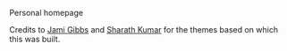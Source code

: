 Personal homepage

Credits to [Jami Gibbs](https://github.com/jamigibbs/phantom/) and [Sharath Kumar](https://github.com/sharu725/online-cv) for the themes based on which this was built.
